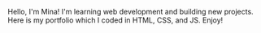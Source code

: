 Hello, I'm Mina! I'm learning web development and building new projects. Here is my portfolio which I coded in HTML, CSS, and JS. Enjoy!
